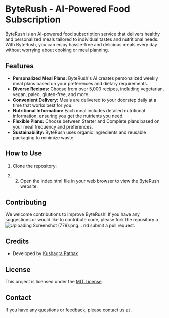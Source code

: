 # ByteRush - AI-Powered Food Subscription

ByteRush is an AI-powered food subscription service that delivers healthy and personalized meals tailored to individual tastes and nutritional needs. With ByteRush, you can enjoy hassle-free and delicious meals every day without worrying about cooking or meal planning.

## Features

- **Personalized Meal Plans:** ByteRush's AI creates personalized weekly meal plans based on your preferences and dietary requirements.
- **Diverse Recipes:** Choose from over 5,000 recipes, including vegetarian, vegan, paleo, gluten-free, and more.
- **Convenient Delivery:** Meals are delivered to your doorstep daily at a time that works best for you.
- **Nutritional Information:** Each meal includes detailed nutritional information, ensuring you get the nutrients you need.
- **Flexible Plans:** Choose between Starter and Complete plans based on your meal frequency and preferences.
- **Sustainability:** ByteRush uses organic ingredients and reusable packaging to minimize waste.

## How to Use

1. Clone the repository:

2. 2. Open the index.html file in your web browser to view the ByteRush website.

## Contributing

We welcome contributions to improve ByteRush! If you have any suggestions or would like to contribute code, please fork the repository a![Uploading Screenshot (779).png…]()
nd submit a pull request.

## Credits

- Developed by [Kushagra Pathak](https://github.com/kushagra497)


## License

This project is licensed under the [MIT License](LICENSE.md).

## Contact

If you have any questions or feedback, please contact us at [](mailto:kushagrapathak497@gmail.com).
